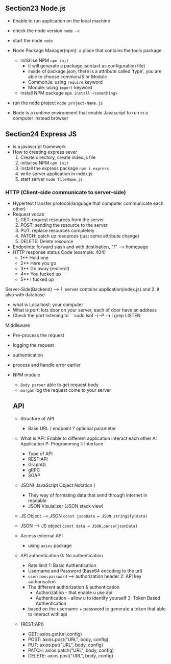 ## Section23 Node.js 
- Enable to run application on the local machine 
- check the node version ```node -v```
- start the node ```node``` 
- Node Package Manager(npm): a place that contains the tools package 
	- initialise NPM ```npm init``` 
		- It will generate a package.json(act as configuration file)
		- inside of package.json, there is a attribute called 'type', you are able to choose commonJS or Module 
		- CommonJs: using ```require``` keyword 
		- Module: using ```import``` keyword
	- install NPM package ```npm install <something> ```

- run the node project ```node project-Name.js```
	
- Node is a runtime environment that enable Javascript to run in a computer instead browser

## Section24 Express JS 
- is a javascript framework
- How to creating express sever
  1. Create directory, create index.js file
  2. initialise NPM ```npm init```
  3. install the express package ```npm i express```
  4. write server application in index.js
  5. start server ```node fileName.js```

### HTTP (Client-side communicate to server-side) 
- Hypertext transfer protocol(language that computer communicate each other)
- Request vocab
  1. GET: request resources from the server 
  2. POST: sending the resource to the server 
  3. PUT: replace resources completely  
  4. PATCH: patch up resources (just some attribute change) 
  5. DELETE: Delete resource
- Endpoints: forward slash and with destination, "/" --> homepage
- HTTP response status Code (example: 404)
  - 1** Hold one
  - 2** Here you go
  - 3** Go away (redirect)
  - 4** You fucked up
  - 5** I fucked up 
  
Server-Side(Backend) --> 1. server contains application(index.js) and 2. it also with database
- what is Localhost: your computer
- What is port: lots door on your server, each of door have an address
- Check the port listening to ```sudo lsof -i -P -n | grep LISTEN

Middleware 
- Pre-process the request 
- logging the request 
- authentication 
- process and handle error earlier 
- NPM module 
  - ```Body parser``` able to get request body 
  - ```morgan``` log the request come to your server 


  ## API 
  - Structure of API
    - Base URL / endpoint ? optional parameter 
  - What is API: Enable to different application interact each other 
	 A: Application 
	 P: Programming 
	 I: Interface 
	
	- Type of API
    - REST:API	
    - GraphQL	
    - gRPC	
    - SOAP

  - JSON( JavaScript Object Notation )
    - They way of formating data that send through internet in readable 
    - JSON Visuializer (JSON stack view)
  - JS Object --> JSON ```const jsonData = JSON.stringify(data)```
  - JSON --> JS object ```const data = JSON.parse(jsonData)```




  - Access external API 
    - using ```axios``` package 

  - API authentication 
    0: No authentication 
      - Rate limit 
    1: Basic Authentication 
      - Username and Password (Base64 encoding to the url)
      - ```username:password``` --> authorization header 
    2: API key authorisation 
      - The different authorization & authentication 
        - Authorization - that enable u use api 
        - Authentication - allow u to identify yourself 
    3: Token Based Authentication 
      - based on the username + password to generate a token that able to interact with api 


  - {REST:API}
    - GET: axios.get(url,config)
    - POST: axios.post("URL", body, config)
    - PUT: axios.put("URL", body, config)
    - PATCH: axios.patch("URL", body, config)
    - DELETE: axios.post("URL", body, config)








